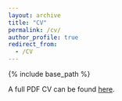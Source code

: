 ```yaml
---
layout: archive
title: "CV"
permalink: /cv/
author_profile: true
redirect_from:
  - /CV
---
```


{% include base_path %}

A full PDF CV can be found <a href="https://bsubraya.github.io/files/BSubrayan_STScI_PDF_CV.pdf">here</a>.

